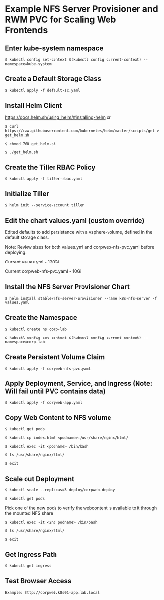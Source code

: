 # Example NFS Server Provisioner and RWM PVC for Scaling Web Frontends

## Enter kube-system namespace
`$ kubectl config set-context $(kubectl config current-context) --namespace=kube-system`

## Create a Default Storage Class
    
`$ kubectl apply -f default-sc.yaml`

## Install Helm Client
https://docs.helm.sh/using_helm/#installing-helm 
or 

`$ curl https://raw.githubusercontent.com/kubernetes/helm/master/scripts/get > get_helm.sh`

`$ chmod 700 get_helm.sh`

`$ ./get_helm.sh`

## Create the Tiller RBAC Policy

`$ kubectl apply -f tiller-rbac.yaml`

## Initialize Tiller

`$ helm init --service-account tiller`

## Edit the chart values.yaml (custom override)
Edited defaults to add persistance with a vsphere-volume, defined in the default storage class.

Note: Review sizes for both values.yml and corpweb-nfs-pvc.yaml before deploying.

Current values.yml - 120Gi

Current corpweb-nfs-pvc.yaml - 10Gi

## Install the NFS Server Provisioner Chart

`$ helm install stable/nfs-server-provisioner --name k8s-nfs-server -f values.yaml`


## Create the Namespace

`$ kubectl create ns corp-lab`

`$ kubectl config set-context $(kubectl config current-context) --namespace=corp-lab`


## Create Persistent Volume Claim

`$ kubectl apply -f corpweb-nfs-pvc.yaml`

## Apply Deployment, Service, and Ingress (Note: Will fail until PVC contains data)

`$ kubectl apply -f corpweb-app.yaml`

## Copy Web Content to NFS volume

`$ kubectl get pods`

`$ kubectl cp index.html <podname>:/usr/share/nginx/html/`

`$ kubectl exec -it <podname> /bin/bash`

`$ ls /usr/share/nginx/html/`

`$ exit`


## Scale out Deployment

`$ kubectl scale --replicas=3 deploy/corpweb-deploy`

`$ kubectl get pods`

Pick one of the new pods to verify the webcontent is available to it through the mounted NFS share

`$ kubectl exec -it <2nd podname> /bin/bash`

`$ ls /usr/share/nginx/html/`

`$ exit`


## Get Ingress Path

`$ kubectl get ingress`

## Test Browser Access
`Example: http://corpweb.k8s01-app.lab.local`

